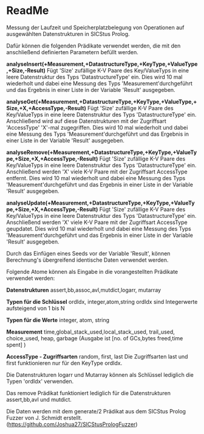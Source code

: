 # ReadMe

Messung der Laufzeit und Speicherplatzbelegung von Operationen auf ausgewählten Datenstrukturen in SICStus Prolog.

Dafür können die folgenden Prädikate verwendet werden, die mit den anschließend definierten Parametern befüllt werden.

__analyseInsert(+Measurement,+DatastructureType,+KeyType,+ValueType,+Size,-Result)__
Fügt 'Size' zufällige K-V Paare des Key/ValueTyps in eine leere Datenstruktur des Typs 'DatastructureType' ein. Dies wird 10 mal wiederholt und dabei eine Messung des Typs 'Measurement'durchgeführt und das Ergebnis in einer Liste in der Variable 'Result' ausgegeben.

__analyseGet(+Measurement,+DatastructureType,+KeyType,+ValueType,+Size,+X,+AccessType,-Result)__
Fügt 'Size' zufällige K-V Paare des Key/ValueTyps in eine leere Datenstruktur des Typs 'DatastructureType' ein. Anschließend wird auf diese Datenstrukturen mit der Zugriffsart 'AccessType' 'X'-mal zugegriffen. Dies wird 10 mal wiederholt und dabei eine Messung des Typs 'Measurement'durchgeführt und das Ergebnis in einer Liste in der Variable 'Result' ausgegeben.

__analyseRemove(+Measurement,+DatastructureType,+KeyType,+ValueType,+Size,+X,+AccessType,-Result)__
Fügt 'Size' zufällige K-V Paare des Key/ValueTyps in eine leere Datenstruktur des Typs 'DatastructureType' ein. Anschließend werden 'X' viele K-V Paare mit der Zugriffsart AccessType entfernt. Dies wird 10 mal wiederholt und dabei eine Messung des Typs 'Measurement'durchgeführt und das Ergebnis in einer Liste in der Variable 'Result' ausgegeben.

__analyseUpdate(+Measurement,+DatastructureType,+KeyType,+ValueType,+Size,+X,+AccessType,-Result)__
Fügt 'Size' zufällige K-V Paare des Key/ValueTyps in eine leere Datenstruktur des Typs 'DatastructureType' ein. Anschließend werden 'X' viele K-V Paare mit der Zugriffsart AccessType geupdatet. Dies wird 10 mal wiederholt und dabei eine Messung des Typs 'Measurement'durchgeführt und das Ergebnis in einer Liste in der Variable 'Result' ausgegeben.
    	
Durch das Einfügen eines Seeds vor der Variable 'Result', können Berechnung's übergreifend identische Daten verwendet werden. 
    	
Folgende Atome können als Eingabe in die vorangestellten Prädikate verwendet werden:

__Datenstrukturen__
assert,bb,assoc,avl,mutdict,logarr, mutarray

__Typen für die Schlüssel__
ordIdx, integer,atom,string
ordIdx sind Integerwerte aufsteigend von 1 bis N

__Typen für die Werte__
integer, atom, string

__Measurement__
time,global_stack_used,local_stack_used, trail_used, choice_used, heap, garbage (Ausgabe ist [no. of GCs,bytes freed,time spent] )

__AccessType - Zugriffsarten__
random, first, last
Die Zugriffsarten last und first funktionieren nur für den KeyType ordIdx.

Die Datenstrukturen logarr und Mutarray können als Schlüssel lediglich die Typen 'ordIdx' verwenden.

Das remove Prädikat funktioniert lediglich für die Datenstrukturen assert,bb,avl und mutdict.

Die Daten werden mit dem generate/2 Prädikat aus dem SICStus Prolog Fuzzer von J. Schmidt erstellt. (https://github.com/Joshua27/SICStusPrologFuzzer)


